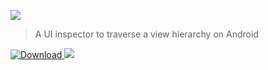 ![](https://i.imgur.com/n81luRE.png)

> A UI inspector to traverse a view hierarchy on Android

[ ![Download](https://api.bintray.com/packages/yvescheung/maven/UInspector/images/download.svg) ](https://bintray.com/yvescheung/maven/UInspector/_latestVersion) [![](https://jitpack.io/v/YvesCheung/UInspector.svg)](https://jitpack.io/#YvesCheung/UInspector)

